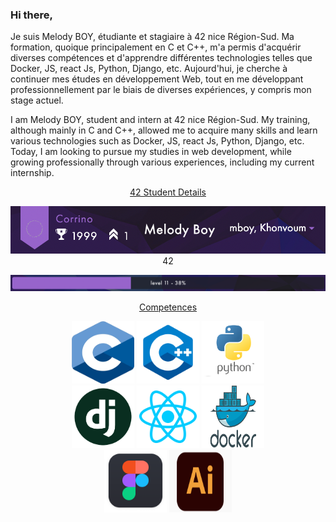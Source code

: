 ### Hi there,

Je suis Melody BOY, étudiante et stagiaire à 42 nice Région-Sud.
Ma formation, quoique principalement en C et C++, m'a permis d'acquérir diverses compétences et d'apprendre différentes technologies telles que Docker, JS, react Js, Python, Django, etc. Aujourd'hui, je cherche à continuer mes études en développement Web, tout en me développant professionnellement par le biais de diverses expériences, y compris mon stage actuel.

I am Melody BOY, student and intern at 42 nice Région-Sud.
My training, although mainly in C and C++, allowed me to acquire many skills and learn various technologies such as Docker, JS, react Js, Python, Django, etc. Today, I am looking to pursue my studies in web development, while growing professionally through various experiences, including my current internship.

<p align="center">
   <ins>42 Student Details</ins>
</p>

<p align="center">
  <img src="https://github.com/mboy29/mboy29/blob/origin/Status42.png"/>
42</p>

<p align="center">
  <img src="https://github.com/mboy29/mboy29/blob/origin/Level42.png"/>
</p>

<p align="center">
   <ins>Competences</ins>
</p>

<p align="center">
   	<img src="https://github.com/mboy29/mboy29/blob/origin/C.png" width="100" height="100">
   	<img src="https://github.com/mboy29/mboy29/blob/origin/CPP.png" width="100" height="100">
   	<img src="https://github.com/mboy29/mboy29/blob/origin/python.png" width="100" height="100">
   	<br>
   	<img src="https://github.com/mboy29/mboy29/blob/origin/django.png" width="100" height="100">
   	<img src="https://github.com/mboy29/mboy29/blob/origin/reactjs.png" width="100" height="100">
    <img src="https://github.com/mboy29/mboy29/blob/origin/Docker.png" width="100" height="100">
    <br>   	
    <img src="https://github.com/mboy29/mboy29/blob/origin/Figma.png" width="100" height="100">
   	<img src="https://github.com/mboy29/mboy29/blob/origin/Adobe.png" width="100" height="100">
</p>

